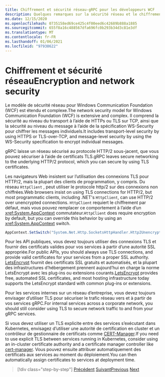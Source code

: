 ```yaml
---
title: Chiffrement et sécurité réseau-gRPC pour les développeurs WCF
description: Quelques remarques sur la sécurité réseau et le chiffrement dans gRPC
ms.date: 12/15/2020
ms.openlocfilehash: 0735158ed69ce425c4f00eed6c42689b888a1885
ms.sourcegitcommit: 655f8a16c488567dfa696fc0b293b34d3c81e3df
ms.translationtype: MT
ms.contentlocale: fr-FR
ms.lasthandoff: 01/06/2021
ms.locfileid: "97938622"
---
```

# <a name="encryption-and-network-security"></a><span data-ttu-id="5e55e-103">Chiffrement et sécurité réseau</span><span class="sxs-lookup"><span data-stu-id="5e55e-103">Encryption and network security</span></span>

<span data-ttu-id="5e55e-104">Le modèle de sécurité réseau pour Windows Communication Foundation (WCF) est étendu et complexe.</span><span class="sxs-lookup"><span data-stu-id="5e55e-104">The network security model for Windows Communication Foundation (WCF) is extensive and complex.</span></span> <span data-ttu-id="5e55e-105">Il comprend la sécurité au niveau du transport à l’aide de HTTPs ou TLS sur TCP, ainsi que la sécurité au niveau du message à l’aide de la spécification WS-Security pour chiffrer les messages individuels.</span><span class="sxs-lookup"><span data-stu-id="5e55e-105">It includes transport-level security by using HTTPS or TLS-over-TCP, and message-level security by using the WS-Security specification to encrypt individual messages.</span></span>

<span data-ttu-id="5e55e-106">gRPC laisse un réseau sécurisé au protocole HTTP/2 sous-jacent, que vous pouvez sécuriser à l’aide de certificats TLS.</span><span class="sxs-lookup"><span data-stu-id="5e55e-106">gRPC leaves secure networking to the underlying HTTP/2 protocol, which you can secure by using TLS certificates.</span></span>

<span data-ttu-id="5e55e-107">Les navigateurs Web insistent sur l’utilisation des connexions TLS pour HTTP/2, mais la plupart des clients de programmation, y compris. Du réseau `HttpClient` , peut utiliser le protocole http/2 sur des connexions non chiffrées.</span><span class="sxs-lookup"><span data-stu-id="5e55e-107">Web browsers insist on using TLS connections for HTTP/2, but most programmatic clients, including .NET's `HttpClient`, can use HTTP/2 over unencrypted connections.</span></span> <span data-ttu-id="5e55e-108">`HttpClient` requiert le chiffrement par défaut, mais vous pouvez remplacer ce comportement à l’aide d’un <xref:System.AppContext> commutateur.</span><span class="sxs-lookup"><span data-stu-id="5e55e-108">`HttpClient` does require encryption by default, but you can override this behavior by using an <xref:System.AppContext> switch.</span></span>

```csharp
AppContext.SetSwitch("System.Net.Http.SocketsHttpHandler.Http2UnencryptedSupport", true);
```

<span data-ttu-id="5e55e-109">Pour les API publiques, vous devez toujours utiliser des connexions TLS et fournir des certificats valides pour vos services à partir d’une autorité SSL appropriée.</span><span class="sxs-lookup"><span data-stu-id="5e55e-109">For public APIs, you should always use TLS connections, and provide valid certificates for your services from a proper SSL authority.</span></span> <span data-ttu-id="5e55e-110">[LetsEncrypt](https://letsencrypt.org) fournit des certificats SSL gratuits et automatisés, et la plupart des infrastructures d’hébergement prennent aujourd’hui en charge la norme LetsEncrypt avec les plug-ins ou extensions courants.</span><span class="sxs-lookup"><span data-stu-id="5e55e-110">[LetsEncrypt](https://letsencrypt.org) provides free, automated SSL certificates, and most hosting infrastructure today supports the LetsEncrypt standard with common plug-ins or extensions.</span></span>

<span data-ttu-id="5e55e-111">Pour les services internes sur un réseau d’entreprise, vous devez toujours envisager d’utiliser TLS pour sécuriser le trafic réseau vers et à partir de vos services gRPC.</span><span class="sxs-lookup"><span data-stu-id="5e55e-111">For internal services across a corporate network, you should still consider using TLS to secure network traffic to and from your gRPC services.</span></span>

<span data-ttu-id="5e55e-112">Si vous devez utiliser un TLS explicite entre des services s’exécutant dans Kubernetes, envisagez d’utiliser une autorité de certification en cluster et un contrôleur de gestionnaire de certificats comme [CERT-Manager](https://docs.cert-manager.io/en/latest/).</span><span class="sxs-lookup"><span data-stu-id="5e55e-112">If you need to use explicit TLS between services running in Kubernetes, consider using an in-cluster certificate authority and a certificate manager controller like [cert-manager](https://docs.cert-manager.io/en/latest/).</span></span> <span data-ttu-id="5e55e-113">Vous pouvez ensuite attribuer automatiquement des certificats aux services au moment du déploiement.</span><span class="sxs-lookup"><span data-stu-id="5e55e-113">You can then automatically assign certificates to services at deployment time.</span></span>

>[!div class="step-by-step"]
><span data-ttu-id="5e55e-114">[Précédent](channel-credentials.md) 
> [Suivant](grpc-in-production.md)</span><span class="sxs-lookup"><span data-stu-id="5e55e-114">[Previous](channel-credentials.md)
[Next](grpc-in-production.md)</span></span>
